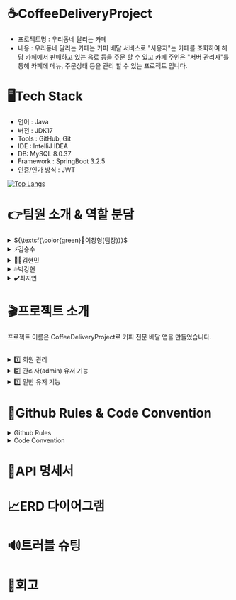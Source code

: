 # ☕CoffeeDeliveryProject
- 프로젝트명 : 우리동네 달리는 카페 
- 내용 : 우리동네 달리는 카페는 커피 배달 서비스로 "사용자"는 카페를 조회하여 해당 카페에서 판매하고 있는 음료 등을 주문 할 수 있고
  카페 주인은 "서버 관리자"를 통해 카페에 메뉴, 주문상태 등을 관리 할 수 있는 프로젝트 입니다.
  
  
# 🖥️Tech Stack
- 언어 : Java
- 버전 : JDK17
- Tools : GitHub, Git
- IDE : IntelliJ IDEA
- DB: MySQL 8.0.37
- Framework : SpringBoot 3.2.5
- 인증/인가 방식 : JWT

[![Top Langs](https://github-readme-stats.vercel.app/api/top-langs/?username=dlalwn&layout=compact)](https://github.com/dlalwn/github-readme-stats)
  
# 👉팀원 소개 & 역할 분담
<details>
<summary>
  ${\textsf{\color{green}🤡이창형(팀장)}}$
</summary>
  <br>
   - Admin 회원 CRUD<br>
   - 로그아웃 API 
</details>
<details>
<summary>
  ⚡김승수
</summary>
  <br>
   - 카페 페이지 단건, 전체 조회<br>
   - 카페 페이지 CRUD<br>
   - 메뉴 CD<br>
</details>
<details>
<summary>
  👍🏻김현민
</summary>
  <br>
   - 회원가입, 로그인API<br>
   - 엑세스 토큰 재발급 API
</details>
<details>
<summary>
  💦박강현
</summary>
  <br>
   - 주문 CRUD<br>
   - 좋아요 CD
</details>
<details>
<summary>
  ✔️최지연
</summary>
  <br>
   - 리뷰 CRUD
</details>

# 🎬프로젝트 소개
프로젝트 이름은 CoffeeDeliveryProject로 커피 전문 배달 앱을 만들었습니다.<br><br>
<details>
<summary>
  1️⃣ 회원 관리
</summary>
  <br>
   • 회원 가입 및 로그인/로그아웃<br>
    - 사용자는 간편하게 회원 가입하고, 로그인/로그아웃 기능을 통해 자신의 계정을 관리 가능<br><br>
   • 프로필 수정<br>
    - 일반 유저는 자신의 프로필을 수정 가능<br>
</details>
<details>
<summary>
  2️⃣ 관리자(admin) 유저 기능
</summary>
  <br>
   •회원 관리<br>
    - 전체 회원 조회<br>
    - 특정 회원 정보 수정 및 삭제<br>
    - 회원 차단<br>
    - 일반 유저를 관리자로 권한 변경<br><br>
  •카페 페이지 관리<br>
    - 카페 등록, 조회, 수정, 삭제<br><br>
  •카페 메뉴 관리<br>
    - 메뉴 등록, 삭제<br><br>
  •주문 관리<br>
    - 주문 상태 변경- 주문 취소<br>
</details>
<details>
<summary>
  3️⃣ 일반 유저 기능
</summary>
  <br>
   •카페 페이지 조회<br>
    - 다양한 카페 페이지를 조회 가능<br><br>
  •주문 작성 및 조회<br>
    - 커피를 주문하고 주문 내역을 조회 가능<br><br>
  •리뷰 기능<br>
    - 리뷰 작성, 수정, 조회, 삭제<br>
    - 카페 페이지와 리뷰에 좋아요 및 좋아요 취소<br>
    - 단, 리뷰 수정, 삭제, 좋아요 취소는 본인이 작성한 경우에만 가능<br>
</details>


# 📢Github Rules & Code Convention
<details>
<summary>
  Github Rules
</summary>
  <br>
   • 브랜치 이름 규칙<br><br>
    - dev 브랜치, 각자 개발 기능 구현 feat/(기능이름) 브랜치<br>
    - 두가지 단어라면 ‘ - ’ (하이픈) 사용해서 구분<br>
    - feat/signup, feat/order-create<br><br>
• 커밋 메시지 규칙<br><br>
    - ~~[feat] #1(이슈 번호) 로그인 함수 구현~~<br>
    - **✨ update - #1 로그인 함수 구현 (이모지는 밑에 상황별 이모지)**<br>
    - ✨ update, 🩹 fix - #1 로그인 함수 구현, 회원가입 함수명 수정<br><br>
• 이슈 작성 규칙<br><br>
    - 이슈 사용<br>
    - title : 🌟 [feat] 이슈명 / description : 템플릿 따라서 작성<br>
    - title : 👾 [bug]  이슈명 / description : 템플릿 따라서 작성<br><br>
• PR 작성 규칙<br><br>
    - pr 규칙 사용 [현재날짜] 브랜치명 >> 간단한 설명<br>
    - [2024/06/19] feat/signup(브랜치명) >> 로그인 기능 구현(구현한 것 간단하게)<br><br>
• 코드리뷰 적용 (리뷰 1개이상 머지 가능, 겹치는 부분은 해당 담당자에게 리뷰 받기 필수)
</details>
<details>
<summary>
  Code Convention
</summary>
  <br>
   • 카멜케이스 함수명, 변수명에 적용 ‘userLogin’<br>
• 폴더는 소문자<br>
• 파일은 파스칼 케이스 적용  ‘UserController’<br>
• 함수 만들때 동사 → 명사 순서 ’updateUser’<br>
• 규격 잘 맞추기<br>
• 주석 잘 달아주기!! (한 줄 이내)<br>
• 클래스 이름 바로 밑의 줄 한줄 띄우기<br>
• return 있을 때는 한줄 띄우지 말고 바로 `}`  작성<br>
• return 없을 때는 맨 밑줄 한줄 띄우고 `}`  작성<br>
</details>

# 📑API 명세서
# 📈ERD 다이어그램
# 🔊트러블 슈팅
# 📓회고
